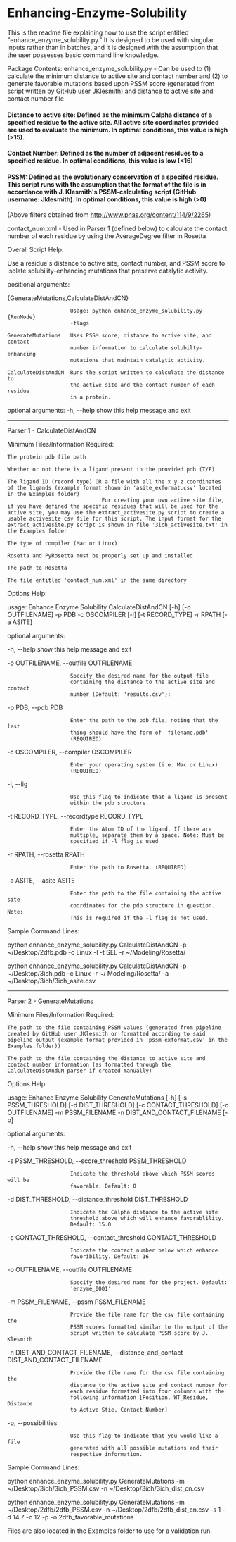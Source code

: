 # Enhancing-Enzyme-Solubility

This is the readme file explaining how to use the script entitled "enhance_enzyme_solubility.py." It is designed to be used with singular inputs rather than in batches, and it is designed with the assumption that the user possesses basic command line knowledge.

Package Contents: 
enhance_enzyme_solubility.py - Can be used to (1) calculate the minimum distance to active site and contact number and (2) to generate favorable mutations based upon PSSM score (generated from script written by GitHub user JKlesmith) and distance to active site and contact number file

#### Distance to active site: Defined as the minimum Calpha distance of a specified residue to the active site. All active site coordinates provided are used to evaluate the minimum. In optimal conditions, this value is high (>15). 

#### Contact Number: Defined as the number of adjacent residues to a specified residue. In optimal conditions, this value is low (<16)

#### PSSM: Defined as the evolutionary conservation of a specifed residue. This script runs with the assumption that the format of the file is in accordance with J. Klesmith's PSSM-calculating script (GitHub username: Jklesmith). In optimal conditions, this value is high (>0)

(Above filters obtained from http://www.pnas.org/content/114/9/2265)

contact_num.xml - Used in Parser 1 (defined below) to calculate the contact number of each residue by using the AverageDegree filter in Rosetta



Overall Script Help: 

Use a residue's distance to active site, contact number, and PSSM score to
isolate solubility-enhancing mutations that preserve catalytic activity.

positional arguments:

  {GenerateMutations,CalculateDistAndCN}

                        Usage: python enhance_enzyme_solubility.py {RunMode}
                        -flags

    GenerateMutations   Uses PSSM score, distance to active site, and contact
                        number information to calculate solubilty-enhancing
                        mutations that maintain catalytic activity.

    CalculateDistAndCN  Runs the script written to calculate the distance to
                        the active site and the contact number of each residue
                        in a protein.

optional arguments:
  -h, --help            show this help message and exit
___________________________________________________________________________________

Parser 1 - CalculateDistAndCN

Minimum Files/Information Required: 

	The protein pdb file path

	Whether or not there is a ligand present in the provided pdb (T/F)

	The ligand ID (record type) OR a file with all the x y z coordinates of the ligands (example format shown in 'asite_exformat.csv' located in the Examples folder)
                                  For creating your own active site file, if you have defined the specific residues that will be used for the active site, you may use the extract_activesite.py script to create a usable activesite csv file for this script. The input format for the extract_activesite.py script is shown in file '3ich_activesite.txt' in the Examples folder

	The type of compiler (Mac or Linux)

	Rosetta and PyRosetta must be properly set up and installed

	The path to Rosetta

	The file entitled 'contact_num.xml' in the same directory

Options Help:

usage: Enhance Enzyme Solubility CalculateDistAndCN [-h] [-o OUTFILENAME] -p
                                                    PDB -c OSCOMPILER [-l]
                                                    [-t RECORD_TYPE] -r RPATH
                                                    [-a ASITE]

optional arguments:

  -h, --help            show this help message and exit

  -o OUTFILENAME, --outfile OUTFILENAME

                        Specify the desired name for the output file
                        containing the distance to the active site and contact
                        number (Default: 'results.csv'):

  -p PDB, --pdb PDB     

  						Enter the path to the pdb file, noting that the last
                        thing should have the form of 'filename.pdb'
                        (REQUIRED)

  -c OSCOMPILER, --compiler OSCOMPILER

                        Enter your operating system (i.e. Mac or Linux)
                        (REQUIRED)

  -l, --lig             

  						Use this flag to indicate that a ligand is present
                        within the pdb structure.

  -t RECORD_TYPE, --recordtype RECORD_TYPE

                        Enter the Atom ID of the ligand. If there are
                        multiple, separate them by a space. Note: Must be
                        specified if -l flag is used

  -r RPATH, --rosetta RPATH

                        Enter the path to Rosetta. (REQUIRED)

  -a ASITE, --asite ASITE

                        Enter the path to the file containing the active site
                        coordinates for the pdb structure in question. Note:
                        This is required if the -l flag is not used.


Sample Command Lines: 

python enhance_enzyme_solubility.py CalculateDistAndCN -p ~/Desktop/2dfb.pdb -c 	Linux -l -t SEL -r ~/Modeling/Rosetta/ 

python enhance_enzyme_solubility.py CalculateDistAndCN -p ~/Desktop/3ich.pdb -c 	Linux -r ~/		Modeling/Rosetta/ -a ~/Desktop/3ich/3ich_asite.csv

___________________________________________________________________________________

Parser 2 - GenerateMutations

Minimum Files/Information Required:

	The path to the file containing PSSM values (generated from pipeline created by GitHub user JKlesmith or formatted according to said pipeline output (example format provided in 'pssm_exformat.csv' in the Examples folder))

	The path to the file containing the distance to active site and contact number information (as formatted through the CalculateDistAndCN parser if created manually)

Options Help: 

usage: Enhance Enzyme Solubility GenerateMutations [-h] [-s PSSM_THRESHOLD]
                                                   [-d DIST_THRESHOLD]
                                                   [-c CONTACT_THRESHOLD]
                                                   [-o OUTFILENAME] -m
                                                   PSSM_FILENAME -n
                                                   DIST_AND_CONTACT_FILENAME
                                                   [-p]

optional arguments:

  -h, --help            show this help message and exit

  -s PSSM_THRESHOLD, --score_threshold PSSM_THRESHOLD

                        Indicate the threshold above which PSSM scores will be
                        favorable. Default: 0

  -d DIST_THRESHOLD, --distance_threshold DIST_THRESHOLD

                        Indicate the Calpha distance to the active site
                        threshold above which will enhance favorablility.
                        Default: 15.0

  -c CONTACT_THRESHOLD, --contact_threshold CONTACT_THRESHOLD

                        Indicate the contact number below which enhance
                        favoribility. Default: 16

  -o OUTFILENAME, --outfile OUTFILENAME

                        Specify the desired name for the project. Default:
                        'enzyme_0001'

  -m PSSM_FILENAME, --pssm PSSM_FILENAME

                        Provide the file name for the csv file containing the
                        PSSM scores formatted similar to the output of the
                        script written to calculate PSSM score by J. Klesmith.

  -n DIST_AND_CONTACT_FILENAME, --distance_and_contact DIST_AND_CONTACT_FILENAME

                        Provide the file name for the csv file containing the
                        distance to the active site and contact number for
                        each residue formatted into four columns with the
                        following information [Position, WT_Residue, Distance
                        to Active Stie, Contact Number]

  -p, --possibilities   

  						Use this flag to indicate that you would like a file
                        generated with all possible mutations and their
                        respective information.



Sample Command Lines: 

python enhance_enzyme_solubility.py GenerateMutations -m 
	~/Desktop/3ich/3ich_PSSM.csv -n ~/Desktop/3ich/3ich_dist_cn.csv 

python enhance_enzyme_solubility.py GenerateMutations -m 
	~/Desktop/2dfb/2dfb_PSSM.csv -n ~/Desktop/2dfb/2dfb_dist_cn.csv 
	-s 1 -d 14.7 -c 12 -p -o 2dfb_favorable_mutations

Files are also located in the Examples folder to use for a validation run.
